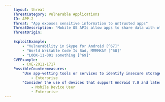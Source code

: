 ```yaml
---
    layout: threat
    ThreatCategory: Vulnerable Applications
    ID: APP-2
    Threat: "App exposes sensitive information to untrusted apps"
    ThreatDescription: "Mobile OS APIs allow apps to share data with other apps, either by exposing specific services to other apps (e.g. Android intents) or by storing it to locations accessible to other apps. Sensitive information stored in commonly-accessible files/locations (e.g. OS-managed contacts list) or openly accessible through intents may be read or potentially modified by apps untrusted by the developer, which may lead to a loss of confidentiality, integrity, or availability of that data."
    ThreatOrigin: 
    
    ExploitExample:
        - "Vulnerability in Skype for Android [^67]"
        - "World Writable Code Is Bad, MMMMKAY [^68]"
        - "LOOK-11-001 something [^69]"
    CVEExample:
        - CVE-2011-1717
    PossibleCountermeasures:
        "Use app-vetting tools or services to identify insecure storage of sensitive data.":
            - Enterprise
        "Consider the use of devices that support Android 7.0 and later, which enables app-level encryption in addition to block-level encryption.":
            - Mobile Device User
            - Enterprise
---
```

